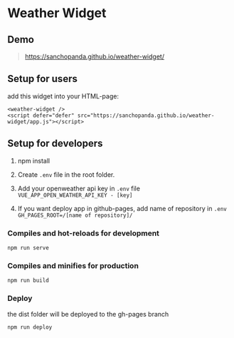 # Weather Widget

## Demo

> https://sanchopanda.github.io/weather-widget/

## Setup for users

add this widget into your HTML-page:
```
<weather-widget />
<script defer="defer" src="https://sanchopanda.github.io/weather-widget/app.js"></script>
```

## Setup for developers

1. npm install

2. Create `.env` file in the root folder.

3. Add your openweather api key in `.env` file <br />
`VUE_APP_OPEN_WEATHER_API_KEY - [key]`

4. If you want deploy app in github-pages, add name of repository in `.env` <br />
`GH_PAGES_ROOT=/[name of repository]/`


### Compiles and hot-reloads for development
```
npm run serve
```

### Compiles and minifies for production
```
npm run build
```

### Deploy

the dist folder will be deployed to the gh-pages branch
```
npm run deploy
```
